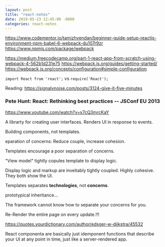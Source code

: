 ```yaml
---
layout: post
title: "react-notes"
date: 2019-05-23 12:45:00 -0800
categories: react-notes
---
```


https://www.codementor.io/tamizhvendan/beginner-guide-setup-reactjs-environment-npm-babel-6-webpack-du107r9zr
https://www.npmjs.com/package/webpack

https://medium.freecodecamp.org/part-1-react-app-from-scratch-using-webpack-4-562b1d231e75
https://webpack.js.org/guides/getting-started/
https://webpack.js.org/concepts/configuration#simple-configuration



`import React from 'react';` vs `require('React');`

Reading:
https://signalvnoise.com/posts/3124-give-it-five-minutes

### Pete Hunt: React: Rethinking best practices -- JSConf EU 2013
https://www.youtube.com/watch?v=x7cQ3mrcKaY

A librarty for creating user interfaces. Renders UI in response to events.

Building components, not templates.

eparation of concerns:
Reduce couple, increase cohesion.

Templates encourage a poor separation of concerns.

"View model" tightly copules template to display logic.

Display logic and markup are inveitably tightly coupled. Highly cohesive. They both show the UI.

Templates separates **technologies**, not **concerns**.

prototypical inheritance... 

The framework cannot know how to separate your concerns for you. 

Re-Render the entire page on every update.!!! 

https://quotes.yourdictionary.com/author/edsger-w-dijkstra/45532

React componenta are basically just idemponent functions that describe your UI at any point in time, just like a server-rendered app.


